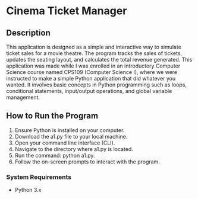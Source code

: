 # Cinema Ticket Manager

## Description
This application is designed as a simple and interactive way to simulate ticket sales for a movie theatre. The program tracks the sales of tickets, updates the seating layout, and calculates the total revenue generated.
This application was made while I was enrolled in an introductory Computer Science course named CPS109 (Computer Science I), where we were instructed to make a simple Python application that did whatever you wanted. 
It involves basic concepts in Python programming such as loops, conditional statements, input/output operations, and global variable management.

## How to Run the Program
1. Ensure Python is installed on your computer.
2. Download the a1.py file to your local machine.
3. Open your command line interface (CLI).
4. Navigate to the directory where a1.py is located.
5. Run the command: python a1.py.
6. Follow the on-screen prompts to interact with the program.

### System Requirements
- Python 3.x
